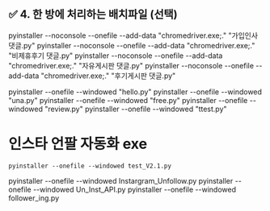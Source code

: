 ## ✅ 4. 한 방에 처리하는 배치파일 (선택)


pyinstaller --noconsole --onefile --add-data "chromedriver.exe;." "가입인사 댓글.py"
pyinstaller --noconsole --onefile --add-data "chromedriver.exe;." "비제휴후기 댓글.py"
pyinstaller --noconsole --onefile --add-data "chromedriver.exe;." "자유게시판 댓글.py"
pyinstaller --noconsole --onefile --add-data "chromedriver.exe;." "후기게시판 댓글.py"

pyinstaller --onefile  --windowed "hello.py"
pyinstaller --onefile  --windowed "una.py"
pyinstaller --onefile  --windowed "free.py"
pyinstaller --onefile  --windowed "review.py"
pyinstaller --onefile  --windowed "ttest.py"
# 인스타 언팔 자동화 exe
	pyinstaller --onefile --windowed test_V2.1.py
pyinstaller --onefile --windowed Instargram_Unfollow.py
pyinstaller --onefile --windowed Un_Inst_API.py
pyinstaller --onefile --windowed follower_ing.py